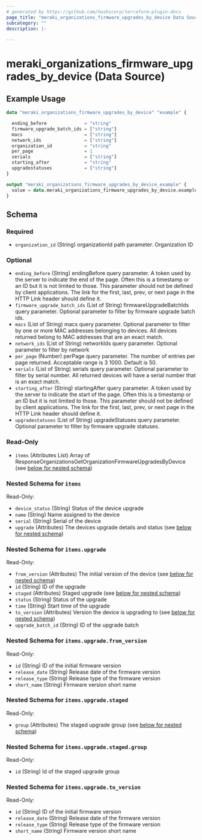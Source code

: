 ```yaml
---
# generated by https://github.com/hashicorp/terraform-plugin-docs
page_title: "meraki_organizations_firmware_upgrades_by_device Data Source - terraform-provider-meraki"
subcategory: ""
description: |-
  
---
```


# meraki_organizations_firmware_upgrades_by_device (Data Source)



## Example Usage

```terraform
data "meraki_organizations_firmware_upgrades_by_device" "example" {

  ending_before              = "string"
  firmware_upgrade_batch_ids = ["string"]
  macs                       = ["string"]
  network_ids                = ["string"]
  organization_id            = "string"
  per_page                   = 1
  serials                    = ["string"]
  starting_after             = "string"
  upgradestatuses            = ["string"]
}

output "meraki_organizations_firmware_upgrades_by_device_example" {
  value = data.meraki_organizations_firmware_upgrades_by_device.example.items
}
```

<!-- schema generated by tfplugindocs -->
## Schema

### Required

- `organization_id` (String) organizationId path parameter. Organization ID

### Optional

- `ending_before` (String) endingBefore query parameter. A token used by the server to indicate the end of the page. Often this is a timestamp or an ID but it is not limited to those. This parameter should not be defined by client applications. The link for the first, last, prev, or next page in the HTTP Link header should define it.
- `firmware_upgrade_batch_ids` (List of String) firmwareUpgradeBatchIds query parameter. Optional parameter to filter by firmware upgrade batch ids.
- `macs` (List of String) macs query parameter. Optional parameter to filter by one or more MAC addresses belonging to devices. All devices returned belong to MAC addresses that are an exact match.
- `network_ids` (List of String) networkIds query parameter. Optional parameter to filter by network
- `per_page` (Number) perPage query parameter. The number of entries per page returned. Acceptable range is 3 1000. Default is 50.
- `serials` (List of String) serials query parameter. Optional parameter to filter by serial number.  All returned devices will have a serial number that is an exact match.
- `starting_after` (String) startingAfter query parameter. A token used by the server to indicate the start of the page. Often this is a timestamp or an ID but it is not limited to those. This parameter should not be defined by client applications. The link for the first, last, prev, or next page in the HTTP Link header should define it.
- `upgradestatuses` (List of String) upgradeStatuses query parameter. Optional parameter to filter by firmware upgrade statuses.

### Read-Only

- `items` (Attributes List) Array of ResponseOrganizationsGetOrganizationFirmwareUpgradesByDevice (see [below for nested schema](#nestedatt--items))

<a id="nestedatt--items"></a>
### Nested Schema for `items`

Read-Only:

- `device_status` (String) Status of the device upgrade
- `name` (String) Name assigned to the device
- `serial` (String) Serial of the device
- `upgrade` (Attributes) The devices upgrade details and status (see [below for nested schema](#nestedatt--items--upgrade))

<a id="nestedatt--items--upgrade"></a>
### Nested Schema for `items.upgrade`

Read-Only:

- `from_version` (Attributes) The initial version of the device (see [below for nested schema](#nestedatt--items--upgrade--from_version))
- `id` (String) ID of the upgrade
- `staged` (Attributes) Staged upgrade (see [below for nested schema](#nestedatt--items--upgrade--staged))
- `status` (String) Status of the upgrade
- `time` (String) Start time of the upgrade
- `to_version` (Attributes) Version the device is upgrading to (see [below for nested schema](#nestedatt--items--upgrade--to_version))
- `upgrade_batch_id` (String) ID of the upgrade batch

<a id="nestedatt--items--upgrade--from_version"></a>
### Nested Schema for `items.upgrade.from_version`

Read-Only:

- `id` (String) ID of the initial firmware version
- `release_date` (String) Release date of the firmware version
- `release_type` (String) Release type of the firmware version
- `short_name` (String) Firmware version short name


<a id="nestedatt--items--upgrade--staged"></a>
### Nested Schema for `items.upgrade.staged`

Read-Only:

- `group` (Attributes) The staged upgrade group (see [below for nested schema](#nestedatt--items--upgrade--staged--group))

<a id="nestedatt--items--upgrade--staged--group"></a>
### Nested Schema for `items.upgrade.staged.group`

Read-Only:

- `id` (String) Id of the staged upgrade group



<a id="nestedatt--items--upgrade--to_version"></a>
### Nested Schema for `items.upgrade.to_version`

Read-Only:

- `id` (String) ID of the initial firmware version
- `release_date` (String) Release date of the firmware version
- `release_type` (String) Release type of the firmware version
- `short_name` (String) Firmware version short name
